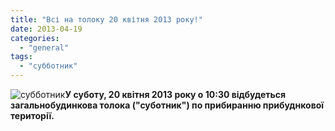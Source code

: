 ```yaml
---
title: "Всі на толоку 20 квітня 2013 року!"
date: 2013-04-19
categories: 
  - "general"
tags: 
  - "субботник"
---
```


![субботник](http://shevchenko4a.brovary.org/wp-content/uploads/2013/04/b1068107d77405fadf6dbfbf11b950b9-300x225.jpg)**У суботу, 20 квітня 2013 року о 10:30 відбудеться загальнобудинкова толока ("суботник") по прибиранню прибуднкової території.**
